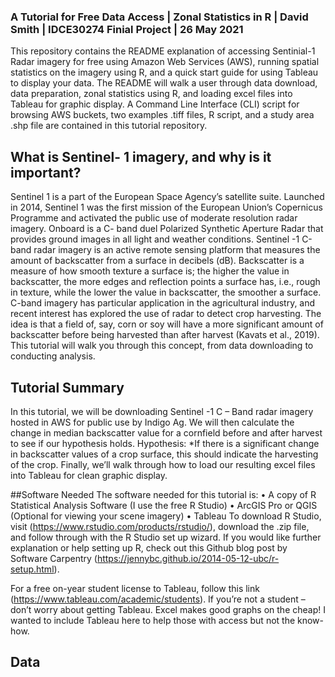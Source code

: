 ### A Tutorial for Free Data Access | Zonal Statistics in R | David Smith | IDCE30274 Finial Project | 26 May 2021
This repository contains the README explanation of accessing Sentinial-1 Radar imagery for free using Amazon Web Services (AWS), running spatial statistics on the imagery using R, and a quick start guide for using Tableau to display your data. The README will walk a user through data download, data preparation, zonal statistics using R, and loading excel files into Tableau for graphic display. A Command Line Interface (CLI) script for browsing AWS buckets, two examples .tiff files, R script, and a study area .shp file are contained in this tutorial repository. 

## What is Sentinel- 1 imagery, and why is it important? 
Sentinel 1 is a part of the European Space Agency’s satellite suite. Launched in 2014, Sentinel 1 was the first mission of the European Union’s Copernicus Programme and activated the public use of moderate resolution radar imagery. Onboard is a C- band duel Polarized Synthetic Aperture Radar that provides ground images in all light and weather conditions. Sentinel -1 C-band radar imagery is an active remote sensing platform that measures the amount of backscatter from a surface in decibels (dB). Backscatter is a measure of how smooth texture a surface is; the higher the value in backscatter, the more edges and reflection points a surface has, i.e., rough in texture, while the lower the value in backscatter, the smoother a surface. C-band imagery has particular application in the agricultural industry, and recent interest has explored the use of radar to detect crop harvesting. The idea is that a field of, say, corn or soy will have a more significant amount of backscatter before being harvested than after harvest (Kavats et al., 2019). This tutorial will walk you through this concept, from data downloading to conducting analysis. 

## Tutorial Summary 
In this tutorial, we will be downloading Sentinel -1 C – Band radar imagery hosted in AWS for public use by Indigo Ag. We will then calculate the change in median backscatter value for a cornfield before and after harvest to see if our hypothesis holds. Hypothesis: *If there is a significant change in backscatter values of a crop surface, this should indicate the harvesting of the crop. Finally, we’ll walk through how to load our resulting excel files into Tableau for clean graphic display.

##Software Needed 
The software needed for this tutorial is: 
•	A copy of R Statistical Analysis Software (I use the free R Studio)
•	ArcGIS Pro or QGIS (Optional for viewing your scene imagery) 
•	Tableau 
To download R Studio, visit (https://www.rstudio.com/products/rstudio/), download the .zip file, and follow through with the R Studio set up wizard. If you would like further explanation or help setting up R, check out this Github blog post by Software Carpentry (https://jennybc.github.io/2014-05-12-ubc/r-setup.html). 

For a free on-year student license to Tableau, follow this link (https://www.tableau.com/academic/students). If you’re not a student – don’t worry about getting Tableau. Excel makes good graphs on the cheap! I wanted to include Tableau here to help those with access but not the know-how. 

## Data 

